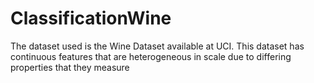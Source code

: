 # ClassificationWine
The dataset used is the Wine Dataset available at UCI. This dataset has continuous features that are heterogeneous in scale due to differing properties that they measure
